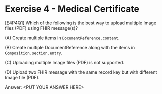 # Exercise 4 - Medical Certificate

[E4P4Q1] Which of the following is the best way to upload multiple Image files (PDF) using FHIR message(s)?

  (A) Create multiple items in `DocumentReference.content`.

  (B) Create multiple DocumentReference along with the items in `Composition.section.entry`.

  (C) Uploading multiple Image files (PDF) is not supported.

  (D) Upload two FHIR message with the same record key but with different Image file (PDF).

Answer: &lt;PUT YOUR ANSWER HERE&gt;
